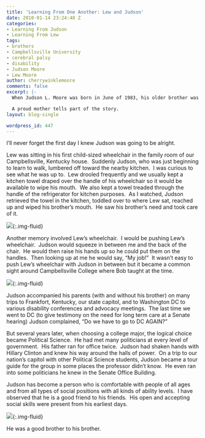 ```yaml
---
title: 'Learning From One Another: Lew and Judson'
date: 2010-01-14 23:24:48 Z
categories:
- Learning From Judson
- Learning From Lew
tags:
- brothers
- Campbellsville University
- cerebral palsy
- disability
- Judson Moore
- Lew Moore
author: cherrywinklemoore
comments: false
excerpt: |-
  When Judson L. Moore was born in June of 1983, his older brother was twenty-two months old.  His parents wondered how Judson would "do" with a brother who had severe health challenges.

  A proud mother tells part of the story.
layout: blog-single

wordpress_id: 447
---
```


I’ll never forget the first day I knew Judson was going to be alright.

Lew was sitting in his first child-sized wheelchair in the family room of our Campbellsville, Kentucky house.  Suddenly Judson, who was just beginning to learn to walk, lumbered off toward the nearby kitchen.  I was curious to see what he was up to.  Lew drooled frequently and we usually kept a kitchen towel draped over the handle of his wheelchair so it would be available to wipe his mouth.  We also kept a towel treaded through the handle of the refrigerator for kitchen purposes.  As I watched, Judson retrieved the towel in the kitchen, toddled over to where Lew sat, reached up and wiped his brother’s mouth.  He saw his brother’s need and took care of it.


![](/uploads/judson-helping-lew.jpg){:.img-fluid}

Another memory involved Lew’s wheelchair.  I would be pushing Lew’s wheelchair.  Judson would squeeze in between me and the back of the chair.  He would then raise his hands up so he could put them on the handles.  Then looking up at me he would say, “My job!”  It wasn’t easy to push Lew’s wheelchair with Judson in between but it became a common sight around Campbellsville College where Bob taught at the time.


![](/uploads/judson-pushing-lews-wheelchair.jpg){:.img-fluid}

Judson accompanied his parents (with and without his brother) on many trips to Frankfort, Kentucky, our state capitol, and to Washington DC to various disability conferences and advocacy meetings.  The last time we went to DC (to give testimony on the need for long term care at a Senate hearing) Judson complained, “Do we have to go to DC AGAIN?”

But several years later, when choosing a college major, the logical choice became Political Science.  He had met many politicians at every level of government.  His father ran for office twice.  Judson had shaken hands with Hillary Clinton and knew his way around the halls of power.  On a trip to our nation’s capitol with other Political Science students, Judson became a tour guide for the group in some places the professor didn’t know.  He even ran into some politicians he knew in the Senate Office Building.

Judson has become a person who is comfortable with people of all ages and from all types of social positions with all kinds of ability levels.  I have observed that he is a good friend to his friends.  His open and accepting social skills were present from his earliest days.


![](/uploads/Judson-hugging-Lew.jpg){:.img-fluid}

He was a good brother to his brother.
